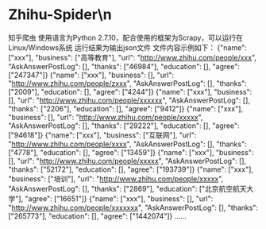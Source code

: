 # Zhihu-Spider\n
知乎爬虫
使用语言为Python 2.7.10，配合使用的框架为Scrapy，可以运行在Linux/Windows系统
运行结果为输出json文件
文件内容示例如下：
{"name": ["xxx"], "business": ["高等教育"], "url": "http://www.zhihu.com/people/xxx", "AskAnswerPostLog": [], "thanks": ["46984"], "education": [], "agree": ["247347"]}
{"name": ["xxx"], "business": [], "url": "http://www.zhihu.com/people/zxxx", "AskAnswerPostLog": [], "thanks": ["2009"], "education": [], "agree": ["4244"]}
{"name": ["xxx"], "business": [], "url": "http://www.zhihu.com/people/xxxxxx", "AskAnswerPostLog": [], "thanks": ["2206"], "education": [], "agree": ["9412"]}
{"name": ["xxx"], "business": [], "url": "http://www.zhihu.com/people/xxxxx", "AskAnswerPostLog": [], "thanks": ["29222"], "education": [], "agree": ["94618"]}
{"name": ["xxx"], "business": ["互联网"], "url": "http://www.zhihu.com/people/xxxx", "AskAnswerPostLog": [], "thanks": ["4778"], "education": [], "agree": ["13459"]}
{"name": ["xxx"], "business": [], "url": "http://www.zhihu.com/people/xxxxx", "AskAnswerPostLog": [], "thanks": ["52172"], "education": [], "agree": ["193739"]}
{"name": ["xxx"], "business": ["培训"], "url": "http://www.zhihu.com/people/xxxxx", "AskAnswerPostLog": [], "thanks": ["2869"], "education": ["北京航空航天大学"], "agree": ["16651"]}
{"name": ["xxx"], "business": [], "url": "http://www.zhihu.com/people/xxxxxxx", "AskAnswerPostLog": [], "thanks": ["265773"], "education": [], "agree": ["1442074"]}
……

